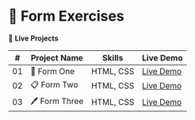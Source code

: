 # 📑 Form Exercises

🚀 **Live Projects**

| #   | Project Name   | Skills     | Live Demo |
| --- | -------------- | ---------- | --------- |
| 01  | 📝 Form One    | HTML, CSS  | [Live Demo](https://mohamedsalam5a.github.io/Form/Form-One/index.html) |
| 02  | 📋 Form Two    | HTML, CSS  | [Live Demo](https://mohamedsalam5a.github.io/Form/Form-Two/index.html) |
| 03  | 🖊️ Form Three | HTML, CSS  | [Live Demo](https://mohamedsalam5a.github.io/Form/Form-Three/index.html) |
